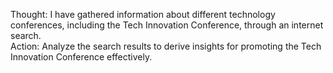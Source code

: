 Thought: I have gathered information about different technology conferences, including the Tech Innovation Conference, through an internet search.  
Action: Analyze the search results to derive insights for promoting the Tech Innovation Conference effectively.  